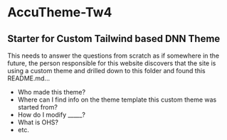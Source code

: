 # AccuTheme-Tw4

## Starter for Custom Tailwind based DNN Theme

This needs to answer the questions from scratch as if somewhere in the future, the person 
responsible for this website discovers that the site is using a custom theme and drilled 
down to this folder and found this README.md...

- Who made this theme?
- Where can I find info on the theme template this custom theme was started from?
- How do I modify _____?
- What is OHS?
- etc.